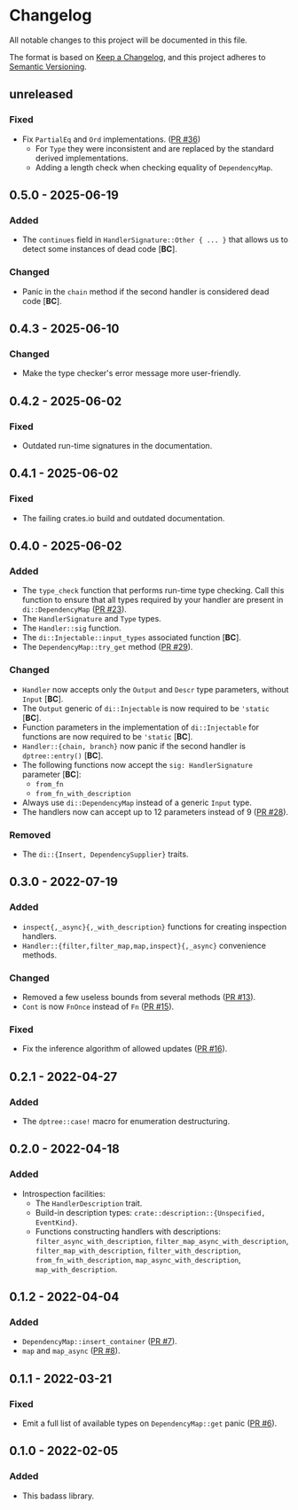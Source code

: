 # Changelog
All notable changes to this project will be documented in this file.

The format is based on [Keep a Changelog](https://keepachangelog.com/en/1.0.0/),
and this project adheres to [Semantic Versioning](https://semver.org/spec/v2.0.0.html).

## unreleased

### Fixed

 - Fix `PartialEq` and `Ord` implementations. ([PR #36](https://github.com/teloxide/dptree/pull/36))
   - For `Type` they were inconsistent and are replaced by the standard derived implementations.
   - Adding a length check when checking equality of `DependencyMap`.

## 0.5.0 - 2025-06-19

### Added

 - The `continues` field in `HandlerSignature::Other { ... }` that allows us to detect some instances of dead code [**BC**].

### Changed

 - Panic in the `chain` method if the second handler is considered dead code [**BC**].

## 0.4.3 - 2025-06-10

### Changed

 - Make the type checker's error message more user-friendly.

## 0.4.2 - 2025-06-02

### Fixed

 - Outdated run-time signatures in the documentation.

## 0.4.1 - 2025-06-02

### Fixed

 - The failing crates.io build and outdated documentation.

## 0.4.0 - 2025-06-02

### Added

 - The `type_check` function that performs run-time type checking. Call this function to ensure that all types required by your handler are present in `di::DependencyMap` ([PR #23](https://github.com/teloxide/dptree/pull/23)).
 - The `HandlerSignature` and `Type` types.
 - The `Handler::sig` function.
 - The `di::Injectable::input_types` associated function [**BC**].
 - The `DependencyMap::try_get` method ([PR #29](https://github.com/teloxide/dptree/pull/29)).

### Changed

 - `Handler` now accepts only the `Output` and `Descr` type parameters, without `Input` [**BC**].
 - The `Output` generic of `di::Injectable` is now required to be `'static` [**BC**].
 - Function parameters in the implementation of `di::Injectable` for functions are now required to be `'static` [**BC**].
 - `Handler::{chain, branch}` now panic if the second handler is `dptree::entry()` [**BC**].
 - The following functions now accept the `sig: HandlerSignature` parameter [**BC**]:
   - `from_fn`
   - `from_fn_with_description`
 - Always use `di::DependencyMap` instead of a generic `Input` type.
 - The handlers now can accept up to 12 parameters instead of 9 ([PR #28](https://github.com/teloxide/dptree/pull/28)).

### Removed

 - The `di::{Insert, DependencySupplier}` traits.

## 0.3.0 - 2022-07-19

### Added

 - `inspect{,_async}{,_with_description}` functions for creating inspection handlers.
 - `Handler::{filter,filter_map,map,inspect}{,_async}` convenience methods.

### Changed

 - Removed a few useless bounds from several methods ([PR #13](https://github.com/teloxide/dptree/pull/13)).
 - `Cont` is now `FnOnce` instead of `Fn` ([PR #15](https://github.com/teloxide/dptree/pull/15)).

### Fixed

 - Fix the inference algorithm of allowed updates ([PR #16](https://github.com/teloxide/dptree/pull/16)).

## 0.2.1 - 2022-04-27

### Added

 - The `dptree::case!` macro for enumeration destructuring.

## 0.2.0 - 2022-04-18

### Added

 - Introspection facilities:
   - The `HandlerDescription` trait.
   - Build-in description types: `crate::description::{Unspecified, EventKind}`.
   - Functions constructing handlers with descriptions: `filter_async_with_description`, `filter_map_async_with_description`, `filter_map_with_description`, `filter_with_description`, `from_fn_with_description`, `map_async_with_description`, `map_with_description`.

## 0.1.2 - 2022-04-04

### Added

 - `DependencyMap::insert_container` ([PR #7](https://github.com/teloxide/dptree/pull/7)).
 - `map` and `map_async` ([PR #8](https://github.com/teloxide/dptree/pull/8)).

## 0.1.1 - 2022-03-21

### Fixed

 - Emit a full list of available types on `DependencyMap::get` panic ([PR #6](https://github.com/teloxide/dptree/pull/6)).

## 0.1.0 - 2022-02-05

### Added

 - This badass library.
